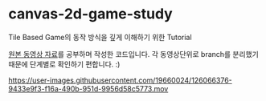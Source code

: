 

# canvas-2d-game-study

Tile Based Game의 동작 방식을 깊게 이해하기 위한 Tutorial

[원본 동영상 자료](https://www.youtube.com/watch?v=txUvD5_ROIU)를 공부하며 작성한 코드입니다. 각 동영상단위로 branch를 분리했기 때문에 단계별로 확인하기 편합니다. :) 


https://user-images.githubusercontent.com/19660024/126066376-9433e9f3-f16a-490b-951d-9956d58c5773.mov
